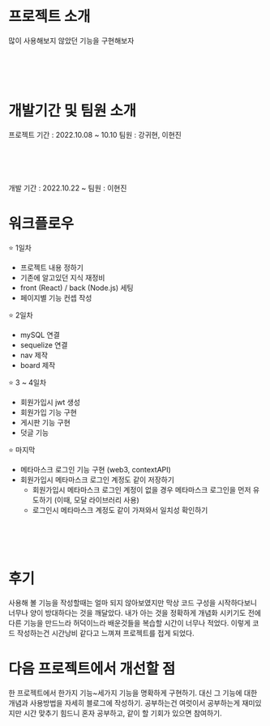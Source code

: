 # 프로젝트 소개

많이 사용해보지 않았던 기능을 구현해보자
</br>
</br>
</br>
</br>
</br>

# 개발기간 및 팀원 소개

프로젝트 기간 : 2022.10.08 ~ 10.10
팀원 : 강귀현, 이현진
</br>
</br>
</br>
</br>
</br>
</br>
개발 기간 : 2022.10.22 ~
팀원 : 이현진

# 워크플로우

⭐️ 1일차

- 프로젝트 내용 정하기
- 기존에 알고있던 지식 재정비
- front (React) / back (Node.js) 세팅
- 페이지별 기능 컨셉 작성

⭐️ 2일차

- mySQL 연결
- sequelize 연결
- nav 제작
- board 제작

⭐️ 3 ~ 4일차

- 회원가입시 jwt 생성
- 회원가입 기능 구현
- 게시판 기능 구현
- 덧글 기능

⭐️ 마지막

- 메타마스크 로그인 기능 구현 (web3, contextAPI)
- 회원가입시 메타마스크 로그인 계정도 같이 저장하기
  - 회원가입시 메타마스크 로그인 계정이 없을 경우 메타마스크 로그인을 먼저 유도하기 (이때, 모달 라이브러리 사용)
  - 로그인시 메타마스크 계정도 같이 가져와서 일치성 확인하기
  
</br>
</br>
</br>

# 후기

사용해 볼 기능을 작성할때는 얼마 되지 않아보였지만 막상 코드 구성을 시작하다보니 너무나 양이 방대하다는 것을 깨달았다.
내가 아는 것을 정확하게 개념화 시키기도 전에 다른 기능을 만드느라 허덕이느라 배운것들을 복습할 시간이 너무나 적었다.
이렇게 코드 작성하는건 시간낭비 같다고 느껴져 프로젝트를 접게 되었다.

# 다음 프로젝트에서 개선할 점
한 프로젝트에서 한가지 기능~세가지 기능을 명확하게 구현하기.
대신 그 기능에 대한 개념과 사용방법을 자세히 블로그에 작성하기.
공부하는건 여럿이서 공부하는게 재미있지만 시간 맞추기 힘드니 혼자 공부하고, 같이 할 기회가 있으면 참여하기.
